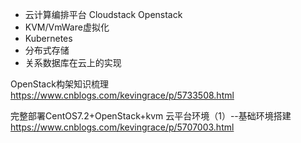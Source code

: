 

 - 云计算编排平台  Cloudstack  Openstack
 - KVM/VmWare虚拟化  
 - Kubernetes
 - 分布式存储
 - 关系数据库在云上的实现
 
 


OpenStack构架知识梳理
https://www.cnblogs.com/kevingrace/p/5733508.html


完整部署CentOS7.2+OpenStack+kvm 云平台环境（1）--基础环境搭建
https://www.cnblogs.com/kevingrace/p/5707003.html


